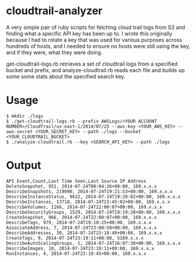 cloudtrail-analyzer
===================

A very simple pair of ruby scripts for fetching cloud trail logs from S3 and finding what a specific API key has been up to. I wrote this originally because I had to rotate a key that was used for various purposes across hundreds of hosts, and I needed to ensure no hosts were still using the key, and if they were, what they were doing.

get-cloudtrail-logs.rb retrieves a set of cloudtrail logs from a specified bucket and prefix, and analyze-cloudtrail.rb reads each file and builds up some some stats about the specified search key.

# Usage

    $ mkdir ./logs
    $ ./get-cloudtrail-logs.rb --prefix AWSLogs/<YOUR ACCOUNT NUMBER>/CloudTrail/us-east-1/2014/07/25 --aws-key <YOUR_AWS_KEY> --aws-secret <YOUR_SECRET_KEY> --path ./logs --bucket <YOUR_CLOUDTRAIL_BUCKET>
    $ ./analyze-cloudtrail.rb --key <SEARCH_API_KEY> --path ./logs

# Output

    API Event,Count,Last Time Seen,Last Source IP Address
    DeleteSnapshot, 951, 2014-07-24T00:04:26+00:00, 169.x.x.x
    DescribeSnapshots, 219090, 2014-07-24T19:21:53+00:00, 169.x.x.x
    DescribeInstanceStatus, 9622, 2014-07-24T19:20:02+00:00, 169.x.x.x
    DescribeInstances, 13718, 2014-07-24T23:45:02+00:00, 169.x.x.x
    DescribeVolumes, 1166, 2014-07-24T22:00:07+00:00, 169.x.x.x
    DescribeSecurityGroups, 1529, 2014-07-24T19:19:20+00:00, 169.x.x.x
    CreateSnapshot, 966, 2014-07-24T22:00:07+00:00, 169.x.x.x
    DescribeTags, 979, 2014-07-24T19:10:25+00:00, 169.x.x.x
    AssociateAddress, 7, 2014-07-24T23:00:50+00:00, 169.x.x.x
    DescribeAddresses, 30, 2014-07-24T23:18:40+00:00, 169.x.x.x
    CreateTags, 9, 2014-07-24T23:19:11+00:00, 5169.x.x.x
    DescribeAutoScalingGroups, 1, 2014-07-24T16:07:38+00:00, 169.x.x.x
    DescribeImages, 10, 2014-07-24T23:19:11+00:00, 169.x.x.x
    RunInstances, 4, 2014-07-24T23:18:45+00:00, 169.x.x.x

